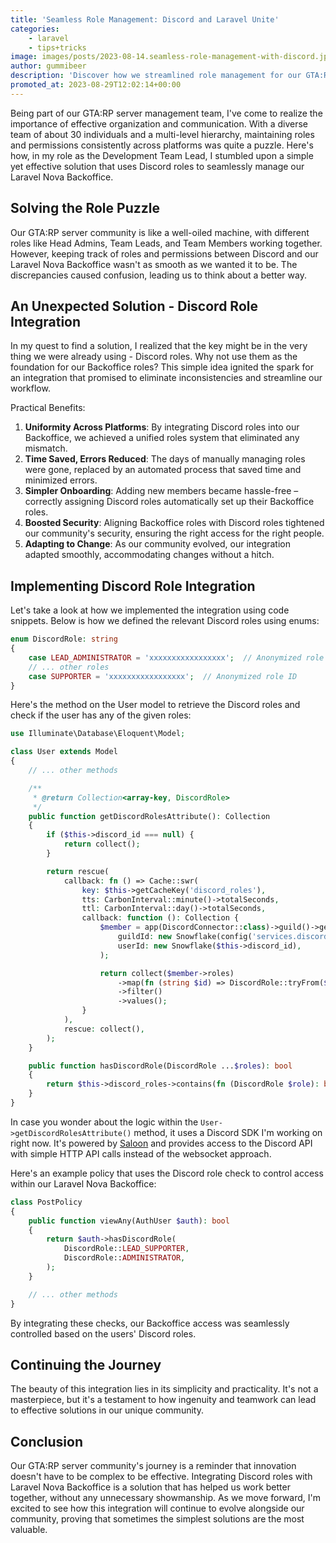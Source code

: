 ```yaml
---
title: 'Seamless Role Management: Discord and Laravel Unite'
categories:
    - laravel
    - tips+tricks
image: images/posts/2023-08-14.seamless-role-management-with-discord.jpg
author: gummibeer
description: 'Discover how we streamlined role management for our GTA:RP community by syncing Discord roles with Laravel Nova Backoffice, creating a unified and efficient system.'
promoted_at: 2023-08-29T12:02:14+00:00
---
```


Being part of our GTA:RP server management team, I've come to realize the importance of effective organization and communication.
With a diverse team of about 30 individuals and a multi-level hierarchy, maintaining roles and permissions consistently across platforms was quite a puzzle.
Here's how, in my role as the Development Team Lead, I stumbled upon a simple yet effective solution that uses Discord roles to seamlessly manage our Laravel Nova Backoffice.

## Solving the Role Puzzle

Our GTA:RP server community is like a well-oiled machine, with different roles like Head Admins, Team Leads, and Team Members working together.
However, keeping track of roles and permissions between Discord and our Laravel Nova Backoffice wasn't as smooth as we wanted it to be.
The discrepancies caused confusion, leading us to think about a better way.

## An Unexpected Solution - Discord Role Integration

In my quest to find a solution, I realized that the key might be in the very thing we were already using - Discord roles.
Why not use them as the foundation for our Backoffice roles? This simple idea ignited the spark for an integration that promised to eliminate inconsistencies and streamline our workflow.

Practical Benefits:

1. **Uniformity Across Platforms**: By integrating Discord roles into our Backoffice, we achieved a unified roles system that eliminated any mismatch.
2. **Time Saved, Errors Reduced**: The days of manually managing roles were gone, replaced by an automated process that saved time and minimized errors.
3. **Simpler Onboarding**: Adding new members became hassle-free – correctly assigning Discord roles automatically set up their Backoffice roles.
4. **Boosted Security**: Aligning Backoffice roles with Discord roles tightened our community's security, ensuring the right access for the right people.
5. **Adapting to Change**: As our community evolved, our integration adapted smoothly, accommodating changes without a hitch.

## Implementing Discord Role Integration

Let's take a look at how we implemented the integration using code snippets.
Below is how we defined the relevant Discord roles using enums:

```php
enum DiscordRole: string
{
    case LEAD_ADMINISTRATOR = 'xxxxxxxxxxxxxxxxx';  // Anonymized role ID
    // ... other roles
    case SUPPORTER = 'xxxxxxxxxxxxxxxxx';  // Anonymized role ID
}
```

Here's the method on the User model to retrieve the Discord roles and check if the user has any of the given roles:

```php
use Illuminate\Database\Eloquent\Model;

class User extends Model
{
    // ... other methods

    /**
     * @return Collection<array-key, DiscordRole>
     */
    public function getDiscordRolesAttribute(): Collection
    {
        if ($this->discord_id === null) {
            return collect();
        }

        return rescue(
            callback: fn () => Cache::swr(
                key: $this->getCacheKey('discord_roles'),
                tts: CarbonInterval::minute()->totalSeconds,
                ttl: CarbonInterval::day()->totalSeconds,
                callback: function (): Collection {
                    $member = app(DiscordConnector::class)->guild()->getGuildMember(
                        guildId: new Snowflake(config('services.discord.guild_id')),
                        userId: new Snowflake($this->discord_id),
                    );

                    return collect($member->roles)
                        ->map(fn (string $id) => DiscordRole::tryFrom($id))
                        ->filter()
                        ->values();
                }
            ),
            rescue: collect(),
        );
    }

    public function hasDiscordRole(DiscordRole ...$roles): bool
    {
        return $this->discord_roles->contains(fn (DiscordRole $role): bool => in_array($role, $roles, true));
    }
}
```

In case you wonder about the logic within the `User->getDiscordRolesAttribute()` method, it uses a Discord SDK I'm working on right now.
It's powered by [Saloon](https://github.com/saloonphp/saloon) and provides access to the Discord API with simple HTTP API calls instead of the websocket approach.

Here's an example policy that uses the Discord role check to control access within our Laravel Nova Backoffice:

```php
class PostPolicy
{
    public function viewAny(AuthUser $auth): bool
    {
        return $auth->hasDiscordRole(
            DiscordRole::LEAD_SUPPORTER,
            DiscordRole::ADMINISTRATOR,
        );
    }

    // ... other methods
}
```

By integrating these checks, our Backoffice access was seamlessly controlled based on the users' Discord roles.

## Continuing the Journey

The beauty of this integration lies in its simplicity and practicality.
It's not a masterpiece, but it's a testament to how ingenuity and teamwork can lead to effective solutions in our unique community.

## Conclusion

Our GTA:RP server community's journey is a reminder that innovation doesn't have to be complex to be effective.
Integrating Discord roles with Laravel Nova Backoffice is a solution that has helped us work better together, without any unnecessary showmanship.
As we move forward, I'm excited to see how this integration will continue to evolve alongside our community, proving that sometimes the simplest solutions are the most valuable.
